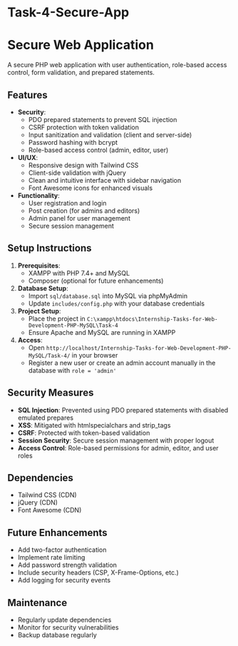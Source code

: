 # Task-4-Secure-App
# Secure Web Application

A secure PHP web application with user authentication, role-based access control, form validation, and prepared statements.

## Features
- **Security**:
  - PDO prepared statements to prevent SQL injection
  - CSRF protection with token validation
  - Input sanitization and validation (client and server-side)
  - Password hashing with bcrypt
  - Role-based access control (admin, editor, user)
- **UI/UX**:
  - Responsive design with Tailwind CSS
  - Client-side validation with jQuery
  - Clean and intuitive interface with sidebar navigation
  - Font Awesome icons for enhanced visuals
- **Functionality**:
  - User registration and login
  - Post creation (for admins and editors)
  - Admin panel for user management
  - Secure session management

## Setup Instructions
1. **Prerequisites**:
   - XAMPP with PHP 7.4+ and MySQL
   - Composer (optional for future enhancements)
2. **Database Setup**:
   - Import `sql/database.sql` into MySQL via phpMyAdmin
   - Update `includes/config.php` with your database credentials
3. **Project Setup**:
   - Place the project in `C:\xampp\htdocs\Internship-Tasks-for-Web-Development-PHP-MySQL\Task-4`
   - Ensure Apache and MySQL are running in XAMPP
4. **Access**:
   - Open `http://localhost/Internship-Tasks-for-Web-Development-PHP-MySQL/Task-4/` in your browser
   - Register a new user or create an admin account manually in the database with `role = 'admin'`

## Security Measures
- **SQL Injection**: Prevented using PDO prepared statements with disabled emulated prepares
- **XSS**: Mitigated with htmlspecialchars and strip_tags
- **CSRF**: Protected with token-based validation
- **Session Security**: Secure session management with proper logout
- **Access Control**: Role-based permissions for admin, editor, and user roles

## Dependencies
- Tailwind CSS (CDN)
- jQuery (CDN)
- Font Awesome (CDN)

## Future Enhancements
- Add two-factor authentication
- Implement rate limiting
- Add password strength validation
- Include security headers (CSP, X-Frame-Options, etc.)
- Add logging for security events

## Maintenance
- Regularly update dependencies
- Monitor for security vulnerabilities
- Backup database regularly

